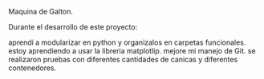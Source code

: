 Maquina de Galton.

Durante el desarrollo de este proyecto:

aprendí a modularizar en python y organizalos en carpetas funcionales.
estoy aprendiendo a usar la libreria matplotlip.
mejore mi manejo de Git.
se realizaron pruebas con diferentes cantidades de canicas y diferentes contenedores.
